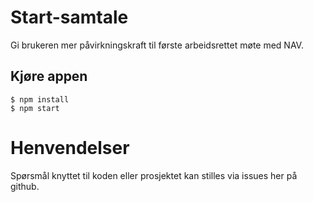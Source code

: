 # Start-samtale
Gi brukeren mer påvirkningskraft til første arbeidsrettet møte med NAV.

## Kjøre appen

```console
$ npm install
$ npm start
```

# Henvendelser

Spørsmål knyttet til koden eller prosjektet kan stilles via issues her på github.
